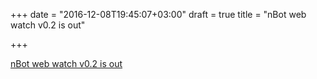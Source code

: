 +++
date = "2016-12-08T19:45:07+03:00"
draft = true
title = "nBot web watch v0.2 is out"

+++

<p><a href="https://github.com/getnbot/nbot/releases/tag/v0.2">nBot web watch v0.2 is out</a></p>
